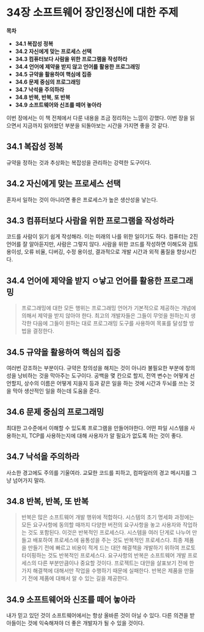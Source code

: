 # 34장 소프트웨어 장인정신에 대한 주제

**목차**

* **34.1 복잡성 정복**
* **34.2 자신에게 맞는 프로세스 선택**
* **34.3 컴퓨터보다 사람을 위한 프로그램을 작성하라**
* **34.4 언어에 제약을 받지 않고 언어를 활용한 프로그래밍**
* **34.5 규약을 활용하여 핵심에 집중**
* **34.6 문제 중심의 프로그래밍**
* **34.7 낙석을 주의하라**
* **34.8 반복, 반복, 또 반복**
* **34.9 소프트웨어와 신조를 떼어 놓아라**



이번 장에서는 이 책 전체에서 다룬 내용을 조금 정리하는 느낌이 강했다. 이번 장을 읽으면서 지금까지 읽어왔던 부분을 되돌아보는 시간을 가지면 좋을 것 같다.



## 34.1 복잡성 정복

규약을 정하는 것과 추상화는 복잡성을 관리하는 강력한 도구이다.



## 34.2 자신에게 맞는 프로세스 선택

혼자서 일하는 것이 아니라면 좋은 프로세스가 높은 생산성을 낳는다. 



## 34.3 컴퓨터보다 사람을 위한 프로그램을 작성하라

코드를 사람이 읽기 쉽게 작성해라. 이는 미래의 나를 위한 일이기도 하다. 컴퓨터는 2진 언어를 잘 알아듣지만, 사람은 그렇지 않다. 사람을 위한 코드를 작성하면 이해도와 검토 용이성, 오류 비율, 디버깅, 수정 용이성, 결과적으로 개발 시간과 외적 품질을 향상시킨다.



## 34.4 언어에 제약을 받지 ㅇ낳고 언어를 활용한 프로그래밍

> 프로그래밍에 대한 모든 행위는 프로그래밍 언어가 기본적으로 제공하는 개념에 의해서 제약을 받지 않아야 한다. 최고의 개발자들은 그들이 무엇을 원하는지 생각한 다음에 그들이 원하는 대로 프로그래밍 도구를 사용하여 목표를 달성할 방법을 결정한다.



## 34.5 규약을 활용하여 핵심의 집중

여러번 강조하는 부분이다. 규약은 창의성을 해치는 것이 아니라 불필요한 부분에 창의성을 낭비하는 것을 막아주는 도구이다. 공백을 몇 칸으로 할지, 전역 변수는 어떻게 선언할지, 상수의 이름은 어떻게 지을지 등과 같은 일을 하는 것에 시간과 두뇌를 쓰는 것을 막아 생산적인 일을 하는데 도움을 준다.



## 34.6 문제 중심의 프로그래밍

최대한 고수준에서 이해할 수 있도록 프로그램을 만들어야한다. 어떤 파일 시스템을 사용하는지, TCP를 사용하는지에 대해 사용자가 알 필요가 없도록 하는 것이 좋다.



## 34.7 낙석을 주의하라

사소한 경고에도 주의를 기울여라. 교묘한 코드를 피하고, 컴파일러의 경고 메시지를 그냥 넘어가지 말라.



## 34.8 반복, 반복, 또 반복

> 반복은 많은 소프트웨어 개발 행위에 적합하다. 시스템의 초기 명세화 과정에는 모든 요구사항에 동의할 때까지 다양한 버전의 요구사항을 놓고 사용자와 작업하는 것도 포함된다. 이것은 반복적인 프로세스다. 시스템을 여러 단게로 나누어 만들고 배포하여 프로세스에 융통성을 주는 것도 반복적인 프로세스다. 최종 제품을 만들기 전에 빠르고 비용이 적게 드는 대안 해결책을 개발하기 위하여 프로토타이핑하는 것도 반복적인 프로세스다. 요구사항의 반복은 소프트웨어 개발 프로세스의 다른 부분만큼이나 중요할 것이다. 프로젝트는 대안을 살표보기 전에 한 가지 해결책에 대해서만 작업을 수행하기 때문에 실패한다. 반복은 제품을 만들기 전에 제품에 대해서 알 수 있는 길을 제공한다.



## 34.9 소프트웨어와 신조를 떼어 놓아라

내가 믿고 있던 것이 소프트웨어에서는 항상 올바른 것이 아닐 수 있다. 다른 의견을 받아들이는 것에 익숙해져야 더 좋은 개발자가 될 수 있을 것이다.